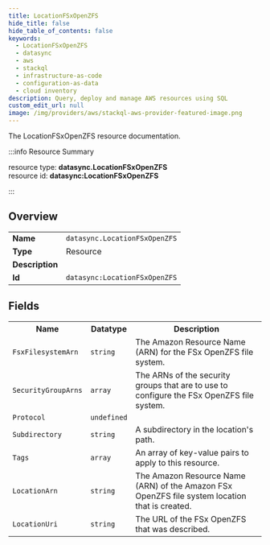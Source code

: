 ```yaml
---
title: LocationFSxOpenZFS
hide_title: false
hide_table_of_contents: false
keywords:
  - LocationFSxOpenZFS
  - datasync
  - aws
  - stackql
  - infrastructure-as-code
  - configuration-as-data
  - cloud inventory
description: Query, deploy and manage AWS resources using SQL
custom_edit_url: null
image: /img/providers/aws/stackql-aws-provider-featured-image.png
---
```

The LocationFSxOpenZFS resource documentation.

:::info Resource Summary

<div class="row">
<div class="providerDocColumn">
<span>resource type:&nbsp;<b>datasync.LocationFSxOpenZFS</b></span><br />
<span>resource id:&nbsp;<b>datasync:LocationFSxOpenZFS</b></span><br />
</div>
</div>

:::

## Overview
<table><tbody>
<tr><td><b>Name</b></td><td><code>datasync.LocationFSxOpenZFS</code></td></tr>
<tr><td><b>Type</b></td><td>Resource</td></tr>
<tr><td><b>Description</b></td><td></td></tr>
<tr><td><b>Id</b></td><td><code>datasync:LocationFSxOpenZFS</code></td></tr>
</tbody></table>

## Fields
<table><tbody>
<tr><th>Name</th><th>Datatype</th><th>Description</th></tr>
<tr><td><code>FsxFilesystemArn</code></td><td><code>string</code></td><td>The Amazon Resource Name (ARN) for the FSx OpenZFS file system.</td></tr><tr><td><code>SecurityGroupArns</code></td><td><code>array</code></td><td>The ARNs of the security groups that are to use to configure the FSx OpenZFS file system.</td></tr><tr><td><code>Protocol</code></td><td><code>undefined</code></td><td></td></tr><tr><td><code>Subdirectory</code></td><td><code>string</code></td><td>A subdirectory in the location's path.</td></tr><tr><td><code>Tags</code></td><td><code>array</code></td><td>An array of key-value pairs to apply to this resource.</td></tr><tr><td><code>LocationArn</code></td><td><code>string</code></td><td>The Amazon Resource Name (ARN) of the Amazon FSx OpenZFS file system location that is created.</td></tr><tr><td><code>LocationUri</code></td><td><code>string</code></td><td>The URL of the FSx OpenZFS that was described.</td></tr>
</tbody></table>